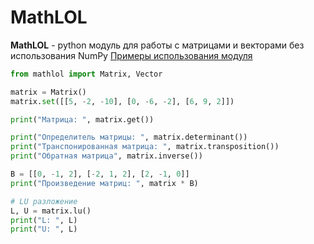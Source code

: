 # MathLOL
**MathLOL** - python модуль для работы с матрицами и векторами без использования NumPy
[Примеры использования модуля](https://github.com/ilikeevb/MathLOL/blob/master/example.ipynb)
```python
from mathlol import Matrix, Vector

matrix = Matrix()
matrix.set([[5, -2, -10], [0, -6, -2], [6, 9, 2]])

print("Матрица: ", matrix.get())

print("Определитель матрицы: ", matrix.determinant())
print("Транспонированная матрица: ", matrix.transposition())
print("Обратная матрица", matrix.inverse())

B = [[0, -1, 2], [-2, 1, 2], [2, -1, 0]]
print("Произведение матриц: ", matrix * B)

# LU разложение
L, U = matrix.lu()
print("L: ", L)
print("U: ", L)
```
